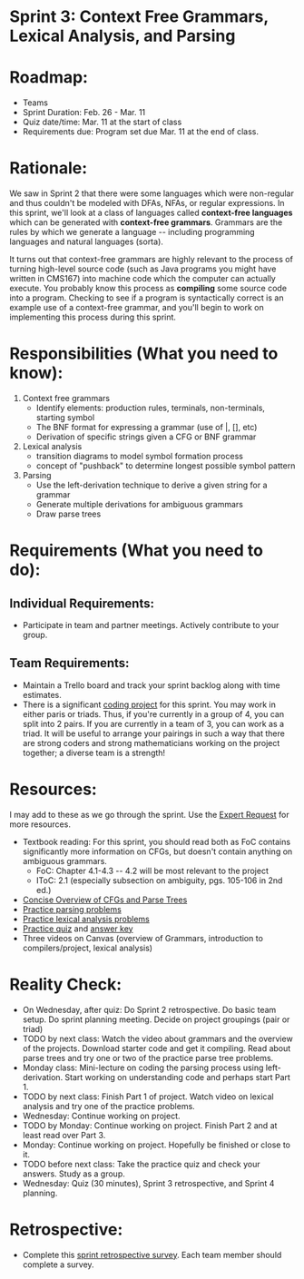 # Sprint 3: Context Free Grammars, Lexical Analysis, and Parsing

# Roadmap:
* Teams
* Sprint Duration: Feb. 26 - Mar. 11
* Quiz date/time: Mar. 11 at the start of class
* Requirements due: Program set due Mar. 11 at the end of class.

# Rationale: 
We saw in Sprint 2 that there were some languages which were non-regular and thus couldn't be modeled with DFAs, NFAs, or regular expressions.  In this sprint, we'll look at a class of languages called **context-free languages** which can be generated with **context-free grammars**.  Grammars are the rules by which we generate a language -- including programming languages and natural languages (sorta).  

It turns out that context-free grammars are highly relevant to the process of turning high-level source code (such as Java programs you might have written in CMS167) into machine code which the computer can actually execute.  You probably know this process as **compiling** some source code into a program.  Checking to see if a program is syntactically correct is an example use of a context-free grammar, and you'll begin to work on implementing this process during this sprint.

# Responsibilities (What you need to know):
1. Context free grammars
   * Identify elements: production rules, terminals, non-terminals, starting symbol
   * The BNF format for expressing a grammar (use of |, [], etc)
   * Derivation of specific strings given a CFG or BNF grammar
2. Lexical analysis
   * transition diagrams to model symbol formation process
   * concept of "pushback" to determine longest possible symbol pattern
3. Parsing
   * Use the left-derivation technique to derive a given string for a grammar
   * Generate multiple derivations for ambiguous grammars
   * Draw parse trees

# Requirements (What you need to do):
## Individual Requirements:
   * Participate in team and partner meetings.  Actively contribute to your group.

## Team Requirements:
   * Maintain a Trello board and track your sprint backlog along with time estimates.
   * There is a significant [coding project](./project.md) for this sprint.  You may work in either paris or triads.  Thus, if you're currently in a group of 4, you can split into 2 pairs.  If you are currently in a team of 3, you can work as a triad.  It will be useful to arrange your pairings in such a way that there are strong coders and strong mathematicians working on the project together; a diverse team is a strength!
   
# Resources:  
I may add to these as we go through the sprint.  Use the [Expert Request](https://rollins.co1.qualtrics.com/jfe/form/SV_0jNfbBpN1clDJfn?course=mat310s20&sprint=3) for more resources. 
   * Textbook reading: For this sprint, you should read both as FoC contains significantly more information on CFGs, but doesn't contain anything on ambiguous grammars. 
      * FoC: Chapter 4.1-4.3 -- 4.2 will be most relevant to the project
      * IToC: 2.1 (especially subsection on ambiguity, pgs. 105-106 in 2nd ed.)
  * [Concise Overview of CFGs and Parse Trees](https://brilliant.org/wiki/context-free-grammars/)
  * [Practice parsing problems](./cfg-problems.pdf)
  * [Practice lexical analysis problems](./la-problem.pdf)
  * [Practice quiz](./practice_quiz.pdf) and [answer key](./practice_quiz_ans.pdf)
  * Three videos on Canvas (overview of Grammars, introduction to compilers/project, lexical analysis)
  
# Reality Check:
  * On Wednesday, after quiz: Do Sprint 2 retrospective. Do basic team setup.  Do sprint planning meeting.  Decide on project groupings (pair or triad)
  * TODO by next class:  Watch the video about grammars and the overview of the projects.  Download starter code and get it compiling.  Read about parse trees and try one or two of the practice parse tree problems.
  * Monday class: Mini-lecture on coding the parsing process using left-derivation.  Start working on understanding code and perhaps start Part 1.
  * TODO by next class: Finish Part 1 of project.  Watch video on lexical analysis and try one of the practice problems.
  * Wednesday: Continue working on project.
  * TODO by Monday: Continue working on project.  Finish Part 2 and at least read over Part 3.
  * Monday: Continue working on project.  Hopefully be finished or close to it.
  * TODO before next class: Take the practice quiz and check your answers.  Study as a group.  
  * Wednesday: Quiz (30 minutes), Sprint 3 retrospective, and Sprint 4 planning.

# Retrospective:
  * Complete this [sprint retrospective survey](https://rollins.co1.qualtrics.com/jfe/form/SV_3rAIzhpHFYbIixf?course=mat310s20&sprint=3).  Each team member should complete a survey.
